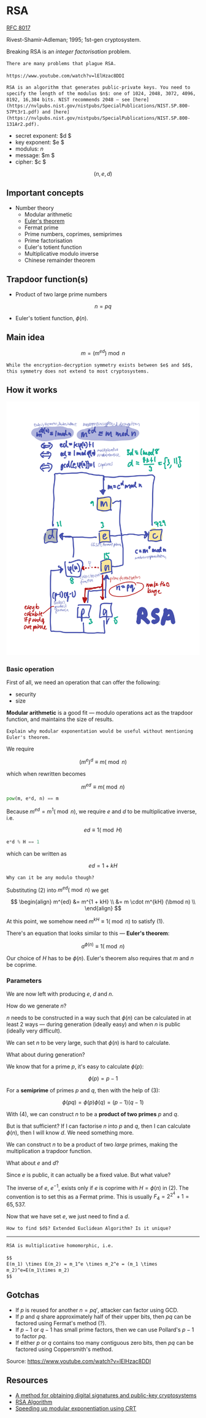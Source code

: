 # RSA

[RFC 8017](https://datatracker.ietf.org/doc/html/rfc8017)

Rivest-Shamir-Adleman; 1995; 1st-gen cryptosystem.

Breaking RSA is an _integer factorisation_ problem.

```admonish warning
There are many problems that plague RSA.

https://www.youtube.com/watch?v=lElHzac8DDI
```

~~~admonish warning title="Minimum 2048 bits"
RSA is an algorithm that generates public-private keys. You need to specify the length of the modulus $n$: one of 1024, 2048, 3072, 4096, 8192, 16,384 bits. NIST recommends 2048 — see [here](https://nvlpubs.nist.gov/nistpubs/SpecialPublications/NIST.SP.800-57Pt3r1.pdf) and [here](https://nvlpubs.nist.gov/nistpubs/SpecialPublications/NIST.SP.800-131Ar2.pdf).
~~~

- secret exponent: $d $
- key exponent: $e $
- modulus: $n$
- message: $m $
- cipher: $c $

$$
(n, e, d)
$$

## Important concepts

* Number theory
  * Modular arithmetic
  * [Euler's theorem](https://en.wikipedia.org/wiki/Euler%27s_theorem)
  * Fermat prime
  * Prime numbers, coprimes, semiprimes
  * Prime factorisation
  * Euler's totient function
  * Multiplicative modulo inverse
  * Chinese remainder theorem

## Trapdoor function(s)

* Product of two large prime numbers

$$
n = pq
$$

* Euler's totient function, $\phi(n)$.

## Main idea

$$
m = (m^{ed}) \bmod n
$$

```admonish note
While the encryption-decryption symmetry exists between $e$ and $d$, this symmetry does not extend to most cryptosystems.
```

## How it works

![How RSA works](rsa.png)

### Basic operation

First of all, we need an operation that can offer the following:
* security
* size

**Modular arithmetic** is a good fit — modulo operations act as the trapdoor function, and maintains the size of results.

```admonish note
Explain why modular exponentation would be useful without mentioning Euler's theorem.
```

We require

$$
(m^e)^d \equiv m (\bmod n)
$$

which when rewritten becomes

$$
\begin{equation} \tag{1}
    m^{ed} \equiv m (\bmod n)
\end{equation}
$$

```python
pow(m, e*d, n) == m
```

Because $m^{ed} = m^1 (\bmod n)$, we require $e$ and $d$ to be multiplicative inverse, i.e. 

$$
ed \equiv 1 (\bmod H)
$$

```python
e*d % H == 1
```

which can be written as

$$
\begin{equation} \tag{2}
    ed = 1 + kH
\end{equation}
$$

```admonish question
Why can it be any modulo though?
```

Substituting $(2)$ into $m^{ed} (\bmod n)$ we get

$$
\begin{align}
m^{ed} &= m^{1 + kH} \\
       &= m \cdot m^{kH} (\bmod n) \\
\end{align}
$$

At this point, we somehow need $m^{kH} \equiv 1 (\bmod n)$ to satisfy $(1)$.

There's an equation that looks similar to this — **Euler's theorem**:

$$
a^{\phi(n)} \equiv 1 (\bmod n)
$$

Our choice of $H$ has to be $\phi(n)$. Euler's theorem also requires that $m$ and $n$ be coprime.

### Parameters

We are now left with producing $e$, $d$ and $n$.

How do we generate $n$?

$n$ needs to be constructed in a way such that $\phi(n)$ can be calculated in at least 2 ways — during generation (ideally easy) and when $n$ is public (ideally very difficult).

We can set $n$ to be very large, such that $\phi(n)$ is hard to calculate.

What about during generation?

We know that for a prime $p$, it's easy to calculate $\phi(p)$:

$$
\begin{equation} \tag{3}
    \phi(p) = p-1
\end{equation}
$$

For a **semiprime** of primes $p$ and $q$, then with the help of $(3)$:

$$
\begin{equation} \tag{4}
    \phi(pq) = \phi(p)\phi(q) = (p-1)(q-1)
\end{equation}
$$

With $(4)$, we can construct $n$ to be a **product of two primes** $p$ and $q$.

But is that sufficient? If I can factorise $n$ into $p$ and $q$, then I can calculate $\phi(n)$, then I will know $d$. We need something more.

We can construct $n$ to be a product of two _large_ primes, making the multiplication a trapdoor function.

What about $e$ and $d$?

Since $e$ is public, it can actually be a fixed value. But what value?

The inverse of $e$, $e^{-1}$, exists only if $e$ is coprime with $H = \phi(n)$ in $(2)$. The convention is to set this as a Fermat prime. This is usually $F_4 = 2^{2^4} + 1 = 65,537$.

Now that we have set $e$, we just need to find a $d$.

```admonish question
How to find $d$? Extended Euclidean Algorithm? Is it unique?
```

---

```admonish info title="Homomorphism"
RSA is multiplicative homomorphic, i.e.

$$
E(m_1) \times E(m_2) = m_1^e \times m_2^e = (m_1 \times m_2)^e=E(m_1\times m_2)
$$
```

## Gotchas

* If $p$ is reused for another $n = pq'$, attacker can factor using GCD.
* If $p$ and $q$ share approximately half of their upper bits, then $pq$ can be factored using Fermat's method (?).
* If $p-1$ or $q-1$ has small prime factors, then we can use Pollard's $p-1$ to factor $pq$.
* If either $p$ or $q$ contains too many contiguous zero bits, then $pq$ can be factored using Coppersmith's method.

Source: https://www.youtube.com/watch?v=lElHzac8DDI

## Resources

* [A method for obtaining digital signatures and public-key cryptosystems](https://dl.acm.org/doi/10.1145/359340.359342)
* [RSA Algorithm](https://leimao.github.io/article/RSA-Algorithm/)
* [Speeding up modular exponentiation using CRT](https://exploringnumbertheory.wordpress.com/2015/11/16/speeding-up-modular-exponentiation-using-crt/)
